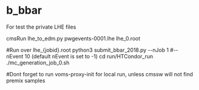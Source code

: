 # b_bbar
For test the private LHE files

cmsRun lhe_to_edm.py pwgevents-0001.lhe lhe_0.root

#Run over lhe_{jobid}.root
python3 submit_bbar_2018.py --nJob 1 #--nEvent 10 (default nEvent is set to -1)
cd run/HTCondor_run
./mc_generation_job_0.sh

#Dont forget to run voms-proxy-init for local run, unless cmssw will not find premix samples
